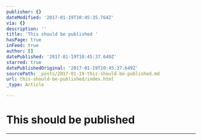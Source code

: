 ```yaml
---
publisher: {}
dateModified: '2017-01-19T10:45:35.764Z'
via: {}
description: ''
title: 'This should be published '
hasPage: true
inFeed: true
author: []
datePublished: '2017-01-19T10:45:37.649Z'
starred: true
datePublishedOriginal: '2017-01-19T10:45:37.649Z'
sourcePath: _posts/2017-01-19-this-should-be-published.md
url: this-should-be-published/index.html
_type: Article

---
```

# This should be published 

---